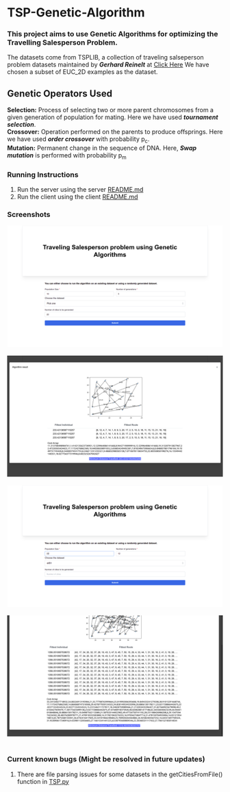 # TSP-Genetic-Algorithm

### This project aims to use Genetic Algorithms for optimizing the Travelling Salesperson Problem.

The datasets come from TSPLIB, a collection of traveling salseperson problem datasets maintained by ***Gerhard Reinelt*** at [Click Here](http://comopt.ifi.uni-heidelberg.de/software/TSPLIB95/tsp)
We have chosen a subset of EUC_2D examples as the dataset.

## Genetic Operators Used

**Selection:** Process of selecting two or more parent chromosomes from a given generation of population for mating. Here we have used ***tournament selection***.<br>
**Crossover:** Operation performed on the parents to produce offsprings. Here we have used ***order crossover*** with probability p<sub>c</sub>.<br>
**Mutation:** Permanent change in the sequence of DNA. Here, ***Swap mutation*** is performed with probability p<sub>m</sub><br>



### Running Instructions

1. Run the server using the server [README.md](server/README.md)
2. Run the client using the client [README.md](client/README.md)


### Screenshots

![TSP-1](/screenshots/1.png) <br><br>
![TSP-2](/screenshots/2.png)<br><br>
![TSP-3](/screenshots/3.png)<br><br>
![TSP-4](/screenshots/4.png)<br><br>



### Current known bugs (Might be resolved in future updates)

1. There are file parsing issues for some datasets in the getCitiesFromFile() function in [TSP.py](server/GeneticAlgorithmTSP/TSP.py)
